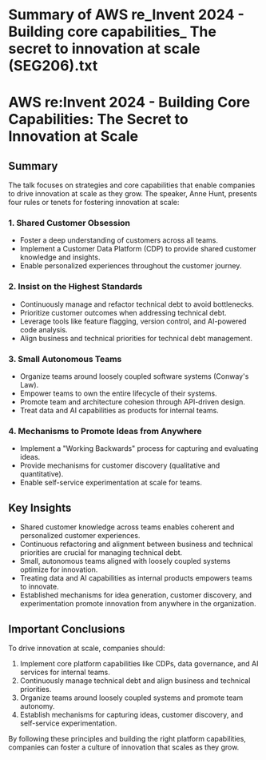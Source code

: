 # Summary of AWS re_Invent 2024 - Building core capabilities_ The secret to innovation at scale (SEG206).txt

# AWS re:Invent 2024 - Building Core Capabilities: The Secret to Innovation at Scale

## Summary

The talk focuses on strategies and core capabilities that enable companies to drive innovation at scale as they grow. The speaker, Anne Hunt, presents four rules or tenets for fostering innovation at scale:

### 1. Shared Customer Obsession

- Foster a deep understanding of customers across all teams.
- Implement a Customer Data Platform (CDP) to provide shared customer knowledge and insights.
- Enable personalized experiences throughout the customer journey.

### 2. Insist on the Highest Standards

- Continuously manage and refactor technical debt to avoid bottlenecks.
- Prioritize customer outcomes when addressing technical debt.
- Leverage tools like feature flagging, version control, and AI-powered code analysis.
- Align business and technical priorities for technical debt management.

### 3. Small Autonomous Teams

- Organize teams around loosely coupled software systems (Conway's Law).
- Empower teams to own the entire lifecycle of their systems.
- Promote team and architecture cohesion through API-driven design.
- Treat data and AI capabilities as products for internal teams.

### 4. Mechanisms to Promote Ideas from Anywhere

- Implement a "Working Backwards" process for capturing and evaluating ideas.
- Provide mechanisms for customer discovery (qualitative and quantitative).
- Enable self-service experimentation at scale for teams.

## Key Insights

- Shared customer knowledge across teams enables coherent and personalized customer experiences.
- Continuous refactoring and alignment between business and technical priorities are crucial for managing technical debt.
- Small, autonomous teams aligned with loosely coupled systems optimize for innovation.
- Treating data and AI capabilities as internal products empowers teams to innovate.
- Established mechanisms for idea generation, customer discovery, and experimentation promote innovation from anywhere in the organization.

## Important Conclusions

To drive innovation at scale, companies should:

1. Implement core platform capabilities like CDPs, data governance, and AI services for internal teams.
2. Continuously manage technical debt and align business and technical priorities.
3. Organize teams around loosely coupled systems and promote team autonomy.
4. Establish mechanisms for capturing ideas, customer discovery, and self-service experimentation.

By following these principles and building the right platform capabilities, companies can foster a culture of innovation that scales as they grow.